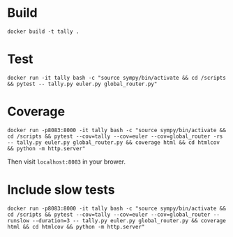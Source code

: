 # Build

````
docker build -t tally .
````

# Test

````
docker run -it tally bash -c "source sympy/bin/activate && cd /scripts && pytest -- tally.py euler.py global_router.py"
````

# Coverage
````
docker run -p8083:8000 -it tally bash -c "source sympy/bin/activate && cd /scripts && pytest --cov=tally --cov=euler --cov=global_router -rs -- tally.py euler.py global_router.py && coverage html && cd htmlcov && python -m http.server"
````
Then visit `localhost:8083` in your brower.

# Include slow tests
````
docker run -p8083:8000 -it tally bash -c "source sympy/bin/activate && cd /scripts && pytest --cov=tally --cov=euler --cov=global_router --runslow --duration=3 -- tally.py euler.py global_router.py && coverage html && cd htmlcov && python -m http.server"
````